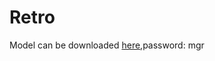 # Retro

Model can be downloaded [here](https://rec.ustc.edu.cn/share/ec597010-da7b-11ec-a2a3-b3b307773e29),password: mgr
